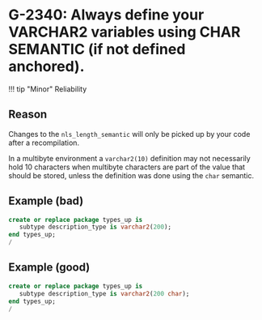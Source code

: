 # G-2340: Always define your VARCHAR2 variables using CHAR SEMANTIC (if not defined anchored).

!!! tip "Minor"
    Reliability

## Reason

Changes to the `nls_length_semantic` will only be picked up by your code after a recompilation.

In a multibyte environment a `varchar2(10)` definition may not necessarily hold 10 characters when multibyte characters are part of the value that should be stored, unless the definition was done using the `char` semantic.

## Example (bad)

``` sql
create or replace package types_up is
   subtype description_type is varchar2(200);
end types_up;
/
```

## Example (good)

``` sql
create or replace package types_up is
   subtype description_type is varchar2(200 char);
end types_up;
/
```